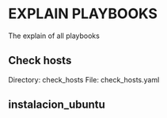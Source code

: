 # EXPLAIN PLAYBOOKS
The explain of all playbooks

## Check hosts
Directory:	check_hosts
File: 		check_hosts.yaml



## instalacion_ubuntu

